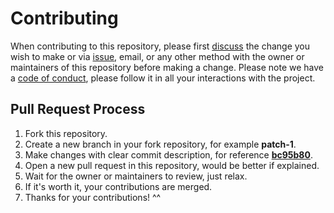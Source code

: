 # Contributing

When contributing to this repository, please first [discuss](https://github.com/owl4ce/dotfiles/discussions)
the change you wish to make or via [issue](https://github.com/owl4ce/dotfiles/issue), email, or any other
method with the owner or maintainers of this repository before making a change. Please note we have a
[code of conduct](./CODE_OF_CONDUCT.md), please follow it in all your interactions with the project.

## Pull Request Process

1. Fork this repository.
2. Create a new branch in your fork repository, for example **patch-1**.
3. Make changes with clear commit description, for reference
   [**bc95b80**](https://github.com/owl4ce/dotfiles/commit/bc95b80d789b11287c6ab53f99fd552e678b2643.patch).
4. Open a new pull request in this repository, would be better if explained.
5. Wait for the owner or maintainers to review, just relax.
6. If it's worth it, your contributions are merged.
7. Thanks for your contributions! ^^
